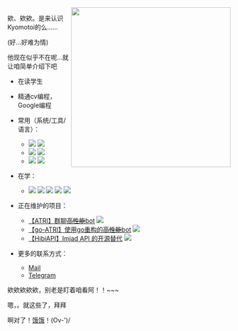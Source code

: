 <img align="right" src="https://cdn.jsdelivr.net/gh/Kyomotoi/CDN@master/noting/iina3.png" width='360px'>

欸、欸欸。是来认识Kyomotoi的么......

(好...好难为情)

他现在似乎不在呢...就让咱简单介绍下吧

- 在读学生

- 精通cv编程，Google编程

- 常用（系统/工具/语言）：
  - ![](https://img.shields.io/badge/Windows10-0078d6?style=flat-square&logo=windows&logoColor=fff) ![](https://img.shields.io/badge/Debian-A81D33?style=flat-square&logo=Debian&logoColor=fff)
  - ![](https://img.shields.io/badge/IDE-Visual%20Studio%20Code-007acc?style=flat-square&logo=visual-studio-code&logoColor=fff) ![](https://img.shields.io/badge/IDE-Android%20Studio-3DDC84?style=flat-square&logo=android-studio&logoColor=fff)
  - ![](https://img.shields.io/badge/-Python-3776ab?style=flat-square&logo=Python&logoColor=fff) ![](https://img.shields.io/badge/-Go-00ADD8?style=flat-square&logo=Go&logoColor=fff)

- 在学：
  - ![](https://img.shields.io/badge/-Java-007396?style=flat-square&logo=Java&logoColor=fff) ![](https://img.shields.io/badge/-Dart-0175C2?style=flat-square&logo=Dart&logoColor=fff) ![](https://img.shields.io/badge/-JavaScript-F7DF1E?style=flat-square&logo=JavaScript&logoColor=fff) ![](https://img.shields.io/badge/-TypeScript-3178C6?style=flat-square&logo=TypeScript&logoColor=fff) ![](https://img.shields.io/badge/-Vue.js-4FC08D?style=flat-square&logo=Vue.js&logoColor=fff)

- 正在维护的项目：
  - [【ATRI】群聊~~高性能~~bot](https://github.com/Kyomotoi/ATRI) [![](https://img.shields.io/github/stars/Kyomotoi/ATRI.svg?&label=☆&labelColor=8c8&color=yellow)](https://github.com/Kyomotoi/ATRI/stargazers)
  - [【go-ATRI】使用go重构的~~高性能~~bot](https://github.com/Kyomotoi/go-ATRI) [![](https://img.shields.io/github/stars/Kyomotoi/go-ATRI.svg?&label=☆&labelColor=8c8&color=yellow)](https://github.com/Kyomotoi/go-ATRI/stargazers)
  - [【HibiAPI】Imjad API 的开源替代](https://github.com/mixmoe/HibiAPI) [![](https://img.shields.io/github/stars/mixmoe/HibiAPI.svg?&label=☆&labelColor=8c8&color=yellow)](https://github.com/mixmoe/HibiAPI/stargazers)

- 更多的联系方式：
  - [Mail](kyomotoiowo@gmail.com)
  - [Telegram](https://t.me/Kyomotoi)

欸欸欸欸欸，别老是盯着咱看阿！！~~~

嗯，。就这些了，拜拜

啊对了！[饿饿](https://www.afdian.net/@Kyomotoi)！(Ov-')/
